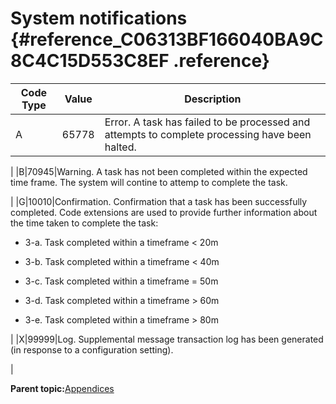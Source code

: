 # System notifications {#reference_C06313BF166040BA9C8C4C15D553C8EF .reference}

|Code Type|Value|Description|
|---------|-----|-----------|
|A|65778|Error. A task has failed to be processed and attempts to complete processing have been halted.

|
|B|70945|Warning. A task has not been completed within the expected time frame. The system will contine to attemp to complete the task.

|
|G|10010|Confirmation. Confirmation that a task has been successfully completed. Code extensions are used to provide further information about the time taken to complete the task:

-   3-a. Task completed within a timeframe < 20m

-   3-b. Task completed within a timeframe < 40m
-   3-c. Task completed within a timeframe = 50m
-   3-d. Task completed within a timeframe \> 60m

-   3-e. Task completed within a timeframe \> 80m

|
|X|99999|Log. Supplemental message transaction log has been generated \(in response to a configuration setting\).

|

**Parent topic:**[Appendices](../appendices/appendix_top.html)

